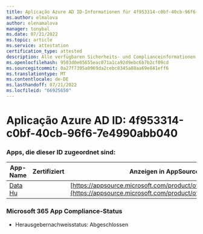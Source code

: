 ```yaml
---
title: Aplicação Azure AD ID-Informationen für 4f953314-c0bf-40cb-96f6-7e4990abb040
ms.author: elmalova
author: elenamalova
manager: tonybal
ms.date: 07/21/2022
ms.topic: article
ms.service: attestation
certification_type: attested
description: Alle verfügbaren Sicherheits- und Complianceinformationen für 4f953314-c0bf-40cb-96f6-7e4990abb040.
ms.openlocfilehash: 9503d0e05655eac071a1ca92d9ebc6b7b2cf09cd
ms.sourcegitcommit: 0a27f7395a0969da2cebc8345a88aa69e841eff6
ms.translationtype: MT
ms.contentlocale: de-DE
ms.lasthandoff: 07/21/2022
ms.locfileid: "66925650"
---
```

# <a name="azure-app-id-4f953314-c0bf-40cb-96f6-7e4990abb040"></a>Aplicação Azure AD ID: 4f953314-c0bf-40cb-96f6-7e4990abb040


### <a name="apps-associated-with-this-id"></a>Apps, die dieser ID zugeordnet sind:
| **App-Name** | **Zertifiziert** | **Anzeigen in AppSource** |
|--------------|---------------|-----------------------|
| [Data Hu](../forward/WA200004262.md) |  | [https://appsource.microsoft.com/product/office/WA200004262](https://appsource.microsoft.com/product/office/WA200004262) |

### <a name="microsoft-365-app-compliance-status"></a>Microsoft 365 App Compliance-Status
- Herausgebernachweisstatus: Abgeschlossen
